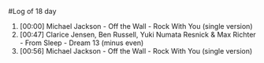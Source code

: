 #Log of 18 day

1. [00:00] Michael Jackson - Off the Wall - Rock With You (single version)
1. [00:47] Clarice Jensen, Ben Russell, Yuki Numata Resnick & Max Richter - From Sleep - Dream 13 (minus even)
1. [00:56] Michael Jackson - Off the Wall - Rock With You (single version)
